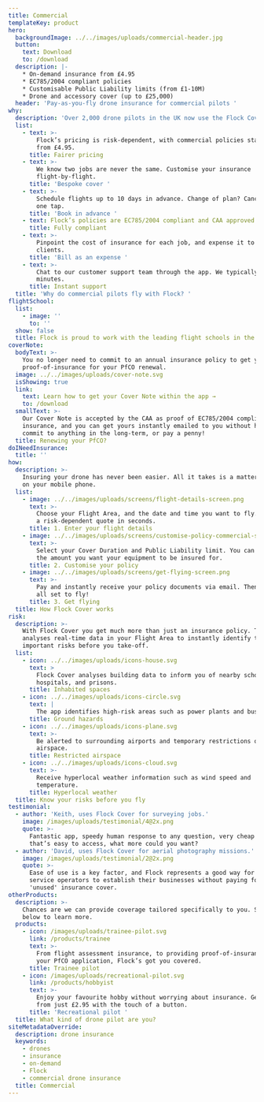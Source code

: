```yaml
---
title: Commercial
templateKey: product
hero:
  backgroundImage: ../../images/uploads/commercial-header.jpg
  button:
    text: Download
    to: /download
  description: |-
    * On-demand insurance from £4.95
    * EC785/2004 compliant policies
    * Customisable Public Liability limits (from £1-10M)
    * Drone and accessory cover (up to £25,000)
  header: 'Pay-as-you-fly drone insurance for commercial pilots '
why:
  description: 'Over 2,000 drone pilots in the UK now use the Flock Cover app.'
  list:
    - text: >-
        Flock’s pricing is risk-dependent, with commercial policies starting
        from £4.95.
      title: Fairer pricing
    - text: >-
        We know two jobs are never the same. Customise your insurance
        flight-by-flight.
      title: 'Bespoke cover '
    - text: >-
        Schedule flights up to 10 days in advance. Change of plan? Cancel with
        one tap.
      title: 'Book in advance '
    - text: Flock’s policies are EC785/2004 compliant and CAA approved.
      title: Fully compliant
    - text: >-
        Pinpoint the cost of insurance for each job, and expense it to your
        clients.
      title: 'Bill as an expense '
    - text: >-
        Chat to our customer support team through the app. We typically reply in
        minutes.
      title: Instant support
  title: 'Why do commercial pilots fly with Flock? '
flightSchool:
  list:
    - image: ''
      to: ''
  show: false
  title: Flock is proud to work with the leading flight schools in the UK
coverNote:
  bodyText: >-
    You no longer need to commit to an annual insurance policy to get your
    proof-of-insurance for your PfCO renewal.
  image: ../../images/uploads/cover-note.svg
  isShowing: true
  link:
    text: Learn how to get your Cover Note within the app →
    to: /download
  smallText: >-
    Our Cover Note is accepted by the CAA as proof of EC785/2004 compliant
    insurance, and you can get yours instantly emailed to you without having to
    commit to anything in the long-term, or pay a penny! 
  title: Renewing your PfCO?
doINeedInsurance:
  title: ''
how:
  description: >-
    Insuring your drone has never been easier. All it takes is a matter of taps
    on your mobile phone.
  list:
    - image: ../../images/uploads/screens/flight-details-screen.png
      text: >-
        Choose your Flight Area, and the date and time you want to fly. Receive
        a risk-dependent quote in seconds.
      title: 1. Enter your flight details
    - image: ../../images/uploads/screens/customise-policy-commercial-screen.png
      text: >-
        Select your Cover Duration and Public Liability limit. You can even set
        the amount you want your equipment to be insured for.
      title: 2. Customise your policy
    - image: ../../images/uploads/screens/get-flying-screen.png
      text: >-
        Pay and instantly receive your policy documents via email. Then you're
        all set to fly!
      title: 3. Get flying
  title: How Flock Cover works
risk:
  description: >-
    With Flock Cover you get much more than just an insurance policy. The app
    analyses real-time data in your Flight Area to instantly identify the
    important risks before you take-off.
  list:
    - icon: ../../images/uploads/icons-house.svg
      text: >
        Flock Cover analyses building data to inform you of nearby schools,
        hospitals, and prisons.
      title: Inhabited spaces
    - icon: ../../images/uploads/icons-circle.svg
      text: |
        The app identifies high-risk areas such as power plants and busy roads.
      title: Ground hazards
    - icon: ../../images/uploads/icons-plane.svg
      text: >-
        Be alerted to surrounding airports and temporary restrictions of
        airspace. 
      title: Restricted airspace
    - icon: ../../images/uploads/icons-cloud.svg
      text: >-
        Receive hyperlocal weather information such as wind speed and
        temperature.
      title: Hyperlocal weather
  title: Know your risks before you fly
testimonial:
  - author: 'Keith, uses Flock Cover for surveying jobs.'
    image: /images/uploads/testimonial/4@2x.png
    quote: >-
      Fantastic app, speedy human response to any question, very cheap insurance
      that’s easy to access, what more could you want?
  - author: 'David, uses Flock Cover for aerial photography missions.'
    image: /images/uploads/testimonial/2@2x.png
    quote: >-
      Ease of use is a key factor, and Flock represents a good way for new UAV
      service operators to establish their businesses without paying for
      'unused' insurance cover.
otherProducts:
  description: >-
    Chances are we can provide coverage tailored specifically to you. Select
    below to learn more.
  products:
    - icon: /images/uploads/trainee-pilot.svg
      link: /products/trainee
      text: >-
        From flight assessment insurance, to providing proof-of-insurance in
        your PfCO application, Flock’s got you covered.
      title: Trainee pilot
    - icon: /images/uploads/recreational-pilot.svg
      link: /products/hobbyist
      text: >-
        Enjoy your favourite hobby without worrying about insurance. Get covered
        from just £2.95 with the touch of a button.
      title: 'Recreational pilot '
  title: What kind of drone pilot are you?
siteMetadataOverride:
  description: drone insurance
  keywords:
    - drones
    - insurance
    - on-demand
    - Flock
    - commercial drone insurance
  title: Commercial
---
```


